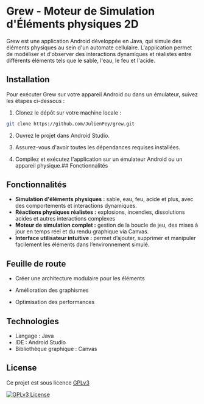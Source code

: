 # Grew - Moteur de Simulation d'Éléments physiques 2D


Grew est une application Android développée en Java, qui simule des éléments physiques au sein d'un automate cellulaire. L'application permet de modéliser et d'observer des interactions dynamiques et réalistes entre différents éléments tels que le sable, l'eau, le feu et l'acide.
## Installation

Pour exécuter Grew sur votre appareil Android ou dans un émulateur, suivez les étapes ci-dessous :

1. Clonez le dépôt sur votre machine locale :

```bash
git clone https://github.com/JulienPey/grew.git
```

2. Ouvrez le projet dans Android Studio.

3. Assurez-vous d'avoir toutes les dépendances requises installées.

4. Compilez et exécutez l'application sur un émulateur Android ou un appareil physique.## Fonctionnalités

## Fonctionnalités

- **Simulation d'éléments physiques :** sable, eau, feu, acide et plus, avec des comportements et interactions dynamiques.
- **Réactions physiques réalistes :** explosions, incendies, dissolutions acides et autres interactions complexes
- **Moteur de simulation complet :** gestion de la boucle de jeu, des mises à jour en temps réel et du rendu graphique via Canvas.
- **Interface utilisateur intuitive :** permet d’ajouter, supprimer et manipuler facilement les éléments dans l’environnement simulé.

## Feuille de route

- Créer une architecture modulaire pour les éléments

- Amélioration des graphismes

- Optimisation des performances

## Technologies
- Langage : Java
- IDE : Android Studio
- Bibliothèque graphique : Canvas
## License

Ce projet est sous licence [GPLv3](https://choosealicense.com/licenses/gpl-3.0/) 


[![GPLv3 License](https://img.shields.io/badge/License-GPL%20v3-yellow.svg)](https://choosealicense.com/licenses/gpl-3.0/)

